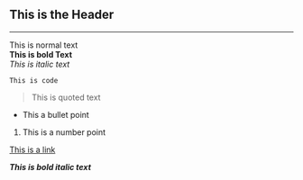 ## This is the Header ##


----------
This is normal text<br>
**This is bold Text**<br>
*This is italic text*<br>

    This is code
    

> This is quoted text<br>

 - This a bullet point
 

  1. This is a number point

[This is a link][1]


  [1]: http://github.com/lightrowden

***This is bold italic text***


